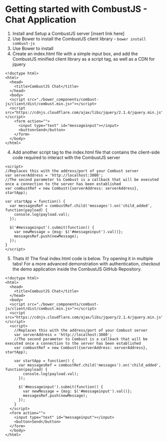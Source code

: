# Getting started with CombustJS - Chat Application

1) Install and Setup a CombustJS server [insert link here]
2) Use Bower to install the CombustJS client library - `bower install combust-js`
3) Use Bower to install
3) Create an index.html file with a simple input box, and add the CombustJS minified client library as a script tag, as well as a CDN for jquery

```
<!doctype html>
<html>
  <head>
    <title>CombustJS Chat</title>
  </head>
  <body>
  <script src="./bower_components/combust-js/client/dist/combust.min.js>"></script>
  <script src="https://cdnjs.cloudflare.com/ajax/libs/jquery/2.1.4/jquery.min.js"></script>
    <form action="">
      <input type="text" id="messageinput"></input>
      <button>Send</button>
    </form>
  </body>
</html>
```

4) Add another script tag to the index.html file that contains the client-side code required to interact with the CombustJS server

```
<script>
//Replaces this with the address/port of your Combust server
var serverAddress = 'http://localhost:3000';
//The second parameter to Combust is a callback that will be executed once a connection to the server has been established
var combustRef = new Combust({serverAddress: serverAddress}, startApp);

var startApp = function() {
  var messagesRef = combustRef.child('messages').on('child_added', function(payload) {
    console.log(payload.val);
  });

  $('#messageinput').submit(function() {
    var newMessage = {msg: $('#messageinput').val()};
    messagesRef.push(newMessage);
  });
}
</script>
```

5) Thats it! The final index.html code is below. Try opening it in multiple tabs! For a more advanced demonstration with authentication, checkout the demo application inside the CombustJS GitHub Repository.

```
<!doctype html>
<html>
  <head>
    <title>CombustJS Chat</title>
  </head>
  <body>
  <script src="./bower_components/combust-js/client/dist/combust.min.js>"></script>
  <script src="https://cdnjs.cloudflare.com/ajax/libs/jquery/2.1.4/jquery.min.js"></script>
  <script>
    //Replaces this with the address/port of your Combust server
    var serverAddress = 'http://localhost:3000';
    //The second parameter to Combust is a callback that will be executed once a connection to the server has been established
    var combustRef = new Combust({serverAddress: serverAddress}, startApp);

    var startApp = function() {
      var messagesRef = combustRef.child('messages').on('child_added', function(payload) {
        console.log(payload.val);
      });

      $('#messageinput').submit(function() {
        var newMessage = {msg: $('#messageinput').val()};
        messagesRef.push(newMessage);
      });
    }
  </script>
  <form action="">
    <input type="text" id="messageinput"></input>
    <button>Send</button>
  </form>
  </body>
</html>
```